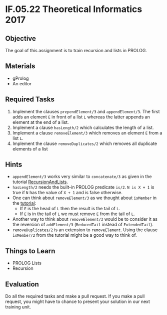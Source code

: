 # IF.05.22 Theoretical Informatics 2017

## Objective
The goal of this assignment is to train recursion and lists in PROLOG.

## Materials
- gProlog
- An editor

## Required Tasks
1. Implement the clauses `prependElement/3` and `appendElement/3`. The first adds an element `E` in front of a list `L` whereas the latter appends an element at the end of a list.
2. Implement a clause `hasLength/2` which calculates the length of a list.
3. Implement a clause `removeElement/3` which removes an element `E` from a list `L`.
4. Implement the clause `removeDuplicates/2` which removes all duplicate elements of a list

## Hints
- `appendElement/3` works very similar to `concatenate/3` as given in the tutorial [RecursionAndLists](RecursionAndLists.md).
- `hasLength/2` needs the built-in PROLOG predicate `is/2`. `N is X + 1` is true if `N` has the value of `X + 1` and is false otherwise.
- One can think about `removeElement/3` as we thought about `isMember` in the [tutorial](RecursionAndLists.md):
   - If `E` is the head of `L` then the result is the tail of `L`.
   - If `E` is in the tail of `L` we must remove `E` from the tail of `L`.
- Another way to think about `removeElement/3` would be to consider it as the reversion of `addElement/3` (`ReducedTail` instead of `ExtendedTail`).
- `removeDuplicates/2` is an extension to `removeElement`. Using the clause `isMember/2` from the tutorial might be a good way to think of.


## Things to Learn
- PROLOG Lists
- Recursion

## Evaluation
Do all the required tasks and make a pull request. If you make a pull request, you might have to chance to present your solution in our next training unit.
